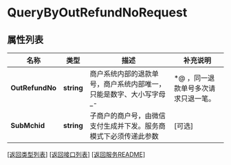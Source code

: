 # QueryByOutRefundNoRequest

## 属性列表

名称 | 类型 | 描述 | 补充说明
------------ | ------------- | ------------- | -------------
**OutRefundNo** | **string** | 商户系统内部的退款单号，商户系统内部唯一，只能是数字、大小写字母_-|*@ ，同一退款单号多次请求只退一笔。 | 
**SubMchid** | **string** | 子商户的商户号，由微信支付生成并下发。服务商模式下必须传递此参数 | [可选] 

[\[返回类型列表\]](README.md#类型列表)
[\[返回接口列表\]](README.md#接口列表)
[\[返回服务README\]](README.md)


